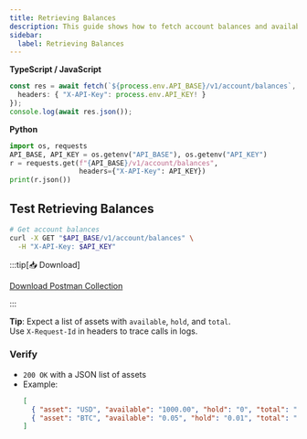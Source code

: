 ```yaml
---
title: Retrieving Balances
description: This guide shows how to fetch account balances and available funds.
sidebar:
  label: Retrieving Balances
---
```


**TypeScript / JavaScript**
```ts
const res = await fetch(`${process.env.API_BASE}/v1/account/balances`, {
  headers: { "X-API-Key": process.env.API_KEY! }
});
console.log(await res.json());
```

**Python**
```py
import os, requests
API_BASE, API_KEY = os.getenv("API_BASE"), os.getenv("API_KEY")
r = requests.get(f"{API_BASE}/v1/account/balances",
                 headers={"X-API-Key": API_KEY})
print(r.json())
```

## Test Retrieving Balances

```bash
# Get account balances
curl -X GET "$API_BASE/v1/account/balances" \
  -H "X-API-Key: $API_KEY"
```

:::tip[📥 Download]

<a href="/securitypro.postman_collection.json"
   download="securitypro.postman.json"
   class="button-link">
  Download Postman Collection
</a>

:::

**Tip**: Expect a list of assets with `available`, `hold`, and `total`.\
Use `X-Request-Id` in headers to trace calls in logs.

### Verify

- `200 OK` with a JSON list of assets  
- Example:
  ```json
  [
    { "asset": "USD", "available": "1000.00", "hold": "0", "total": "1000.00" },
    { "asset": "BTC", "available": "0.05", "hold": "0.01", "total": "0.06" }
  ]
  ```